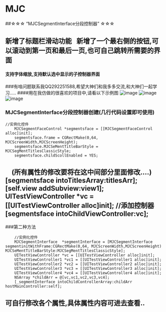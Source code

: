 # MJC
##☆☆☆ “MJCSegmentInterface分段控制器” ☆☆☆
## 新增了标题栏滑动功能   新增了一个最右侧的按钮,可以滚动到第一页和最后一页,也可自己跳转所需要的界面
#### 支持字体缩放,支持默认选中显示的子控制器界面
###有啥问题联系我QQ292251588,希望大神们和我多多交流,和大神们一起学习.....
####用在我仿做的很喜欢的项目中,请看以下示例图
![image](https://github.com/MJCIOS/MJCSegmentInterface/raw/master/MJCSegmentInterface/MJCSegmentInterface/xiangmu2.gif)
![image](https://github.com/MJCIOS/MJCSegmentInterface/raw/master/MJCSegmentInterface/MJCSegmentInterface/xiangmu2.1.gif)   ![image](https://github.com/MJCIOS/MJCSegmentInterface/raw/master/MJCSegmentInterface/MJCSegmentInterface/xiangmu3.gif)

### MJCSegmentInterface分段控制器创建(几行代码设置即可使用)
    
    //实例化控件
        MJCSegmentFaceControl *segmentsface = [[MJCSegmentFaceControl alloc]init];
        segmentsface.frame = CGRectMake(0,64, MJCScreenWidth,MJCScreenHeight);
        segmentsface.MJCSeMentTitleBarStyle = MJCSegMentTitlesClassicStyle;
        segmentsface.childScollEnabled = YES;
        (所有属性的修改要将在这中间部分里面修改....)
        [segmentsface intoTitlesArray:titlesArr];
        [self.view addSubview:view1];
        UITestViewController *vc = [[UITestViewController alloc]init]; //添加控制器
        [segmentsface intoChildViewController:vc];
---------------------------------------------------------------------------------------------------------------

###第二种方法

        //实例化控件
        MJCSegmentInterface  *segmentInterface = [MJCSegmentInterface segmentinitWithFrame:CGRectMake(0,64, MJCScreenWidth,MJCScreenHeight) MJCSeMentTitleBarStyle:MJCSegMentTitlesClassicStyle];
        UITestViewController *vc = [[UITestViewController alloc]init];
        UITestViewController1 *vc1 = [[UITestViewController1 alloc]init];
        UITestViewController2 *vc2 = [[UITestViewController2 alloc]init];
        UITestViewController3 *vc3 = [[UITestViewController3 alloc]init];
        UITestViewController4 *vc4 = [[UITestViewController4 alloc]init];
        NSArray *childArr = @[vc,vc1,vc2,vc3,vc4];
        [_segmentInterface intoChildControllerArray:childArr hostMainController:self];

## 可自行修改各个属性,具体属性内容可进去查看..
